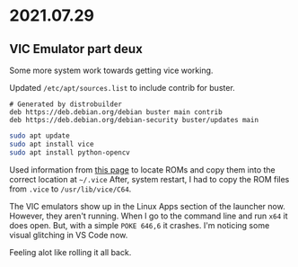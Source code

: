 # 2021.07.29

## VIC Emulator part deux

Some more system work towards getting vice working.

Updated `/etc/apt/sources.list` to include contrib for buster.

```text
# Generated by distrobuilder
deb https://deb.debian.org/debian buster main contrib
deb https://deb.debian.org/debian-security buster/updates main
```

```bash
sudo apt update
sudo apt install vice
sudo apt install python-opencv
```

Used information from [this page](https://www.linuxquestions.org/questions/linux-software-2/c64-vice-emulator-fails-to-load-kernal-on-ubuntu-system-566043/) to locate ROMs and copy them into the correct location at `~/.vice`  After, system restart, I had to copy the ROM files from `.vice` to `/usr/lib/vice/C64`.

The VIC emulators show up in the Linux Apps section of the launcher now.
However, they aren't running.  When I go to the command line and run `x64` it does open.  But, with a simple `POKE 646,6` it crashes.  I'm noticing some visual glitching in VS Code now.

Feeling alot like rolling it all back.
